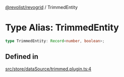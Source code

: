 [@revolist/revogrid](README.md) / TrimmedEntity

# Type Alias: TrimmedEntity

```ts
type TrimmedEntity: Record<number, boolean>;
```

## Defined in

[src/store/dataSource/trimmed.plugin.ts:4](https://github.com/revolist/revogrid/blob/d240e7e144f55d013a7a7b8d313a97b83af7bd06/src/store/dataSource/trimmed.plugin.ts#L4)

